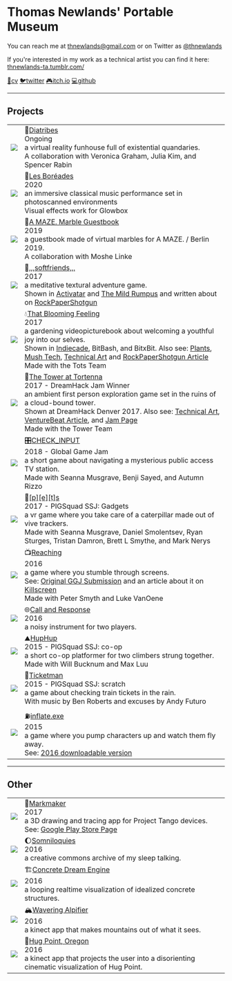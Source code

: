 # Thomas Newlands' Portable Museum
You can reach me at [thnewlands@gmail.com](mailto:thnewlands@gmail.com) or on Twitter as [@thnewlands](http://twitter.com/thnewlands)

If you're interested in my work as a technical artist you can find it here: [thnewlands-ta.tumblr.com/](https://thnewlands-ta.tumblr.com/)


[:scroll:cv](/indexpages/cv/)
[:bird:twitter](http://twitter.com/thnewlands)
[:video_game:itch.io](https://thnewlands.itch.io/)
[:computer:github](https://github.com/thnewlands)

- - - 

## Projects


|                                    |    | 
| ---------------------------------- |:-- |
| [![][diatribes-image]][diatribes-link]     | :amphora:[Diatribes][diatribes-link] <br> Ongoing <br> <div id = "description"> a virtual reality funhouse full of existential quandaries. </div> <div id = "furtherreading"> </div><div id = "credits"> A collaboration with Veronica Graham, Julia Kim, and Spencer Rabin </div> |
| [![][virtualvenue-image]][virtualvenue-link]     | :violin:[Les Boréades][virtualvenue-link] <br> 2020 <br> <div id = "description"> an immersive classical music performance set in photoscanned environments  </div> <div id = "furtherreading"> </div><div id = "credits"> Visual effects work for Glowbox </div> |
| [![][amazeguestbook-image]][amazeguestbook-link]     | :bell:[A MAZE. Marble Guestbook][amazeguestbook-link] <br> 2019 <br> <div id = "description"> a guestbook made of virtual marbles for A MAZE. / Berlin 2019. </div> <div id = "furtherreading"> </div><div id = "credits"> A collaboration with Moshe Linke </div> |
| [![][softfriends-image]][softfriends-link]     | :leaves:[,,,softfriends,,,][softfriends-link] <br> 2017 <br> <div id = "description"> a meditative textural adventure game. </div> <div id = "furtherreading"> Shown in [Activatar](http://www.activatar.org/about/february18/softfriends/) and [The Mild Rumpus](http://thewildrumpus.co.uk/mildrumpus18) and written about on [RockPaperShotgun](https://www.rockpapershotgun.com/2018/02/26/softfriends-landscape-game/) </div><div id = "credits"> </div> |
| [![][tbf-image]][tbf-link]             | :droplet:[That Blooming Feeling][tbf-link]   <br> 2017 <br> <div id = "description">  a gardening videopicturebook about welcoming a youthful joy into our selves. </div><div id = "furtherreading"> Shown in [Indiecade](https://www.indiecade.com/Press/news_resources/indiecade-announces-nominees-game-selections-for-10th-anniversary-festival), BitBash, and BitxBit. Also see: [Plants](https://thnewlands-ta.tumblr.com/post/166420614310/that-blooming-feeling-plantsmore-i-modeled), [Mush Tech](https://thnewlands-ta.tumblr.com/post/166421626295/that-blooming-feeling-mush-techmore-i), [Technical Art](https://thnewlands-ta.tumblr.com/post/166420649210/that-blooming-feeling-technical-art-and) and [RockPaperShotgun Article](https://www.rockpapershotgun.com/2017/06/16/that-blooming-feeling/) </div><div id = "credits"> Made with the Tots Team </div>|
| [![][tortenna-image]][tortenna-link]       | :european_castle:[The Tower at Tortenna][tortenna-link] <br> 2017 - DreamHack Jam Winner <br><div id = "description"> an ambient first person exploration game set in the ruins of a cloud-bound tower. </div> <div id = "furtherreading"> Shown at DreamHack Denver 2017. Also see: [Technical Art](https://thnewlands-ta.tumblr.com/post/166422324705/the-tower-at-tortenna-effectsmore), [VentureBeat Article](https://venturebeat.com/2017/10/31/the-tower-at-tortennas-mystery-hides-in-a-puzzle-of-a-still-life-city/), and [Jam Page](http://jams.gamejolt.io/dreamhackjam/games/thetowerattortenna/287548) </div> <div id = "credits"> Made with the Tower Team </div> |
| [![][checkinput-image]][checkinput-link]     | :control_knobs:[CHECK_INPUT][checkinput-link] <br> 2018 - Global Game Jam <br><div id = "description"> a short game about navigating a mysterious public access TV station. </div> <div id = "furtherreading"> </div><div id = "credits"> Made with Seanna Musgrave, Benji Sayed, and Autumn Rizzo </div>|
| [![][pets-image]][pets-link]            | :bug:[[p][e][t]s][pets-link] <br> 2017 - PIGSquad SSJ: Gadgets <br><div id = "description"> a vr game where you take care of a caterpillar made out of vive trackers. </div> <div id = "furtherreading"> </div> <div id = "credits"> Made with Seanna Musgrave, Daniel Smolentsev, Ryan Sturges, Tristan Damron, Brett L Smythe, and Mark Nerys </div>|
| [![][reaching-image]][reaching-link]       | :tv:[Reaching][reaching-link] <br> 2016 <br><div id = "description"> a game where you stumble through screens. </div> <div id = "furtherreading"> See: [Original GGJ Submission](https://globalgamejam.org/2016/games/reaching) and an article about it on [Killscreen](https://killscreen.com/articles/the-dizzying-art-of-the-zoom-invades-videogames/) </div><div id = "credits"> Made with Peter Smyth and Luke VanOene</div>|
| [![][callandresponse-image]][callandresponse-link] | :globe_with_meridians:[Call and Response][callandresponse-link] <br> 2016 <br><div id = "description"> a noisy instrument for two players. </div> <div id = "furtherreading"> </div> <div id = "credits"> </div>|
| [![][huphup-image]][huphup-link]          | :mountain:[HupHup][huphup-link] <br> 2015 - PIGSquad SSJ: co-op <br><div id = "description"> a short co-op platformer for two climbers strung together. </div><div id = "furtherreading"> </div><div id = "credits"> Made with Will Bucknum and Max Luu </div> |
| [![][ticketman-image]][ticketman-link]      | :ticket:[Ticketman][ticketman-link] <br> 2015 - PIGSquad SSJ: scratch <br><div id = "description"> a game about checking train tickets in the rain. </div> <div id = "furtherreading"> </div><div id = "credits"> With music by Ben Roberts and excuses by Andy Futuro </div>|
| [![][inflate-image]][inflate-link]         | :fuelpump:[inflate.exe][inflate-link] <br> 2015 <br><div id = "description"> a game where you pump characters up and watch them fly away. </div> <div id = "furtherreading"> See: [2016 downloadable version](https://thnewlands.itch.io/inflate) </div><div id = "credits"> </div> | 

- - - 

## Other


|                                    |    | 
| ---------------------------------- |:-- |
| [![][markmaker-image]][markmaker-link]      | :art:[Markmaker][markmaker-link] <br> 2017 <br><div id = "description"> a 3D drawing and tracing app for Project Tango devices. </div> <div id = "furtherreading"> See: [Google Play Store Page](https://play.google.com/store/apps/details?id=com.thnewlands.markmaker)</div><div id = "credits"> </div> |
| [![][somniloquies-image]][somniloquies-link]    | :moon:[Somniloquies][somniloquies-link] <br> 2016 <br> <div id = "description"> a creative commons archive of my sleep talking. </div> <div id = "furtherreading"> </div> <div id = "credits"> </div>|
| [![][dreamengine-image]][dreamengine-link]    | :building_construction:[Concrete Dream Engine][dreamengine-link] <br> 2016 <br><div id = "description"> a looping realtime visualization of idealized concrete structures. </div> <div id = "furtherreading"> </div><div id = "credits"> </div> | 
| [![][alpifier-image]][alpifier-link]    |:mountain_snow:[Wavering Alpifier][alpifier-link] <br> 2016 <br><div id = "description"> a kinect app that makes mountains out of what it sees. </div> <div id = "furtherreading"> </div> <div id = "credits"> </div>|
| [![][hugpoint-image]][hugpoint-link]        | :dizzy:[Hug Point, Oregon][hugpoint-link] <br> 2016 <br><div id = "description"> a kinect app that projects the user into a disorienting cinematic visualization of Hug Point. </div>  <div id = "furtherreading"> </div> <div id = "credits"> </div>|

[virtualvenue-image]:/indexpages/virtualvenue/vv_2.jpg
[virtualvenue-link]:https://www.glowbox.io/les-boreades
[pets-image]: /indexpages/pets/windowsill.jpg
[pets-link]: https://gamejolt.com/games/pets4vr/266532
[tortenna-image]: https://img.itch.zone/aW1hZ2UvMTg0MzU5Lzg2NjMwOS5qcGc=/794x1000/0Zyx35.jpg
[tortenna-link]: https://tower-team-international.itch.io/the-tower-at-tortenna
[ticketman-image]: https://img.itch.zone/aW1hZ2UvNzQ1NTYvMzQ0OTgyLmdpZg==/347x500/Ypahs6.gif
[ticketman-link]: https://thnewlands.itch.io/ticketman
[huphup-image]: https://img.itch.zone/aW1hZ2UvNzMwMDgvMzM2MDMzLmpwZw==/794x1000/mqLm4J.jpg
[huphup-link]: https://thnewlands.itch.io/huphup
[checkinput-image]: https://img.itch.zone/aW1hZ2UvMjE5MjAyLzEwMzQ2ODcuanBn/794x1000/8MjjXo.jpg
[checkinput-link]: https://transfixed.itch.io/check-input
[tbf-image]: https://78.media.tumblr.com/f133dc87c8887dfec6ed632857b9409c/tumblr_os8e5maXyJ1qdda3jo1_400.gif
[tbf-link]: https://totsteam.itch.io/thatbloomingfeeling
[softfriends-image]: https://img.itch.zone/aW1hZ2UvMTY4MDAzLzc5ODQyMC5wbmc=/794x1000/qhm%2BNa.png
[softfriends-link]: https://thnewlands.itch.io/softfriends
[reaching-image]: indexpages/reaching/reachingnew1.jpg
[reaching-link]: /indexpages/reaching/
[inflate-image]: indexpages/inflate/inflate1.png
[inflate-link]: /indexpages/inflate/
[markmaker-image]: /indexpages/markmaker/mmbanner.png
[markmaker-link]: /indexpages/markmaker/
[callandresponse-image]: indexpages/callandresponse/callandresponse.png
[callandresponse-link]: /indexpages/callandresponse/
[somniloquies-image]: /indexpages/somniloquies/somniloquies.png
[somniloquies-link]: /indexpages/somniloquies/
[dreamengine-image]: /indexpages/concretedream/concretedream.png
[dreamengine-link]: /indexpages/concretedream/
[hugpoint-image]: /indexpages/hugpoint/hugpoint.png
[hugpoint-link]: /indexpages/hugpoint/
[alpifier-image]: /indexpages/alpifier/alpifier.png
[alpifier-link]: /indexpages/alpifier/
[amazeguestbook-image]: /indexpages/amazeguestbook/amaze2.jpg
[amazeguestbook-link]: https://www.moshelinke.de/home-portfolio/the-marble-guestbook/
[diatribes-image]: /indexpages/diatribes/diatribes1.jpg
[diatribes-link]: http://www.mostancient.com/projects/diatribes